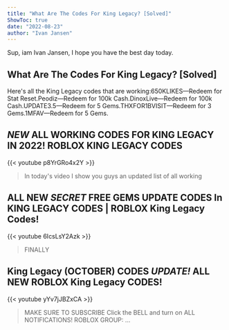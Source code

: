 ```yaml
---
title: "What Are The Codes For King Legacy? [Solved]"
ShowToc: true 
date: "2022-08-23"
author: "Ivan Jansen" 
---
```


Sup, iam Ivan Jansen, I hope you have the best day today.
## What Are The Codes For King Legacy? [Solved]
 Here's all the King Legacy codes that are working:650KLIKES—Redeem for Stat Reset.Peodiz—Redeem for 100k Cash.DinoxLive—Redeem for 100k Cash.UPDATE3.5—Redeem for 5 Gems.THXFOR1BVISIT—Redeem for 3 Gems.1MFAV—Redeem for 5 Gems.

## *NEW* ALL WORKING CODES FOR KING LEGACY IN 2022! ROBLOX KING LEGACY CODES
{{< youtube p8YrGRo4x2Y >}}
>In today's video I show you guys an updated list of all working 

## ALL NEW *SECRET* FREE GEMS UPDATE CODES In KING LEGACY CODES | ROBLOX King Legacy Codes!
{{< youtube 6IcsLsY2Azk >}}
>FINALLY 

## King Legacy (OCTOBER) CODES *UPDATE!* ALL NEW ROBLOX King Legacy CODES!
{{< youtube yYv7jJBZxCA >}}
>MAKE SURE TO SUBSCRIBE Click the BELL and turn on ALL NOTIFICATIONS! ROBLOX GROUP: ...


